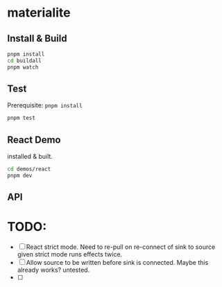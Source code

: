 # materialite

## Install & Build

```sh
pnpm install
cd buildall
pnpm watch
```

## Test

Prerequisite: `pnpm install`

```sh
pnpm test
```

## React Demo

installed & built.

```sh
cd demos/react
pnpm dev
```

## API

# TODO:

- [ ] React strict mode. Need to re-pull on re-connect of sink to source given strict mode runs effects twice.
- [ ] Allow source to be written before sink is connected. Maybe this already works? untested.
- [ ] 